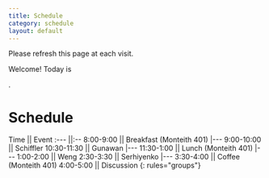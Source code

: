 ```yaml
---
title: Schedule
category: schedule
layout: default
---
```



Please refresh this page at each visit.

Welcome! Today is 
<script>
<!-- Begin
var now = new Date();
var days = new Array('Sunday','Monday','Tuesday','Wednesday','Thursday','Friday','Saturday');
var months = new Array('January','February','March','April','May','June','July','August','September','October','November','December');
var date = ((now.getDate()<10) ? "0" : "")+ now.getDate();
function fourdigits(number) {
    return (number < 1000) ? number + 1900 : number;
}
today =  days[now.getDay()] + ", " +
         months[now.getMonth()] + " " +
         date + ", " +
         (fourdigits(now.getYear())) ;
document.write(today);
//  End -->
</script>.




# Schedule 




Time || Event
:---    ||:--
8:00-9:00 || Breakfast (Monteith 401)
|---
9:00-10:00 || Schiffler
10:30-11:30 || Gunawan
|---
11:30-1:00 || Lunch (Monteith 401)
|---
1:00-2:00 || Weng
2:30-3:30 || Serhiyenko
|---
3:30-4:00 || Coffee (Monteith 401)
4:00-5:00 || Discussion
{: rules="groups"}
